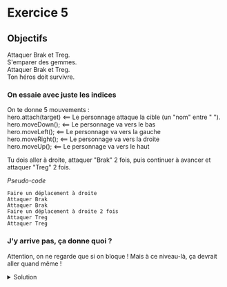 # Exercice 5

## Objectifs

Attaquer Brak et Treg.\
S'emparer des gemmes.\
Attaquer Brak et Treg.\
Ton héros doit survivre.

### On essaie avec juste les indices

On te donne 5 mouvements :\
hero.attach(target) <== Le personnage attaque la cible (un "nom" entre " ").\
hero.moveDown();    <== Le personnage va vers le bas\
hero.moveLeft();    <== Le personnage va vers la gauche\
hero.moveRight();   <== Le personnage va vers la droite\
hero.moveUp();      <== Le personnage va vers le haut

Tu dois aller à droite, attaquer "Brak" 2 fois, puis continuer à avancer et attaquer "Treg" 2 fois.

*Pseudo-code*
```
Faire un déplacement à droite
Attaquer Brak
Attaquer Brak
Faire un déplacement à droite 2 fois
Attaquer Treg
Attaquer Treg
```

### J'y arrive pas, ça donne quoi ?

Attention, on ne regarde que si on bloque ! Mais à ce niveau-là, ça devrait aller quand même !

<details>
  <summary>Solution</summary>

```JavaScript
hero.moveRight();
hero.attack("Brak");
hero.attack("Brak");
hero.moveRight(2);
hero.attack("Treg");
hero.attack("Treg");
```

</details>